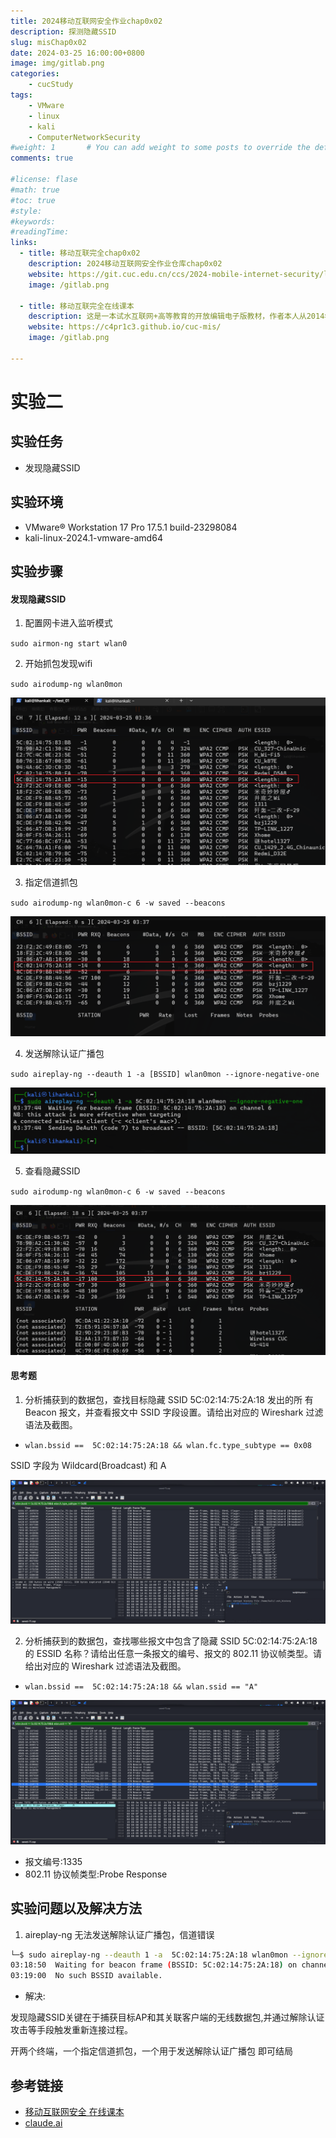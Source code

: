 ```yaml
---
title: 2024移动互联网安全作业chap0x02
description: 探测隐藏SSID
slug: misChap0x02
date: 2024-03-25 16:00:00+0800
image: img/gitlab.png
categories:
    - cucStudy
tags:
    - VMware
    - linux
    - kali
    - ComputerNetworkSecurity
#weight: 1       # You can add weight to some posts to override the default sorting (date descending)
comments: true

#license: flase
#math: true
#toc: true
#style: 
#keywords:
#readingTime:
links:
  - title: 移动互联完全chap0x02
    description: 2024移动互联网安全作业仓库chap0x02
    website: https://git.cuc.edu.cn/ccs/2024-mobile-internet-security/liduoyang/-/tree/chap0x02
    image: /gitlab.png

  - title: 移动互联完全在线课本
    description: 这是一本试水互联网+高等教育的开放编辑电子版教材，作者本人从2014年起在中国传媒大学计算机学院面向信息安全专业本科生讲授《移动互联网安全》这门课程。
    website: https://c4pr1c3.github.io/cuc-mis/
    image: /gitlab.png

---
```

# 实验二

## 实验任务

- 发现隐藏SSID


## 实验环境

- VMware® Workstation 17 Pro 17.5.1 build-23298084
- kali-linux-2024.1-vmware-amd64

## 实验步骤

#### 发现隐藏SSID

1. 配置网卡进入监听模式

`sudo airmon-ng start wlan0`

2. 开始抓包发现wifi

`sudo airodump-ng wlan0mon`

![airodump-ng](img/airodump-ng.png)

3. 指定信道抓包

`sudo airodump-ng wlan0mon-c 6 -w saved --beacons`

![airodump-ng-c](img/airodump-ng-c.png)

4. 发送解除认证广播包

`sudo aireplay-ng --deauth 1 -a [BSSID] wlan0mon --ignore-negative-one`

![aireplay-ng](img/aireplay-ng.png)

5. 查看隐藏SSID

`sudo airodump-ng wlan0mon-c 6 -w saved --beacons`

![airodump-ng-c-find](img/airodump-ng-c-find.png)

#### 思考题

1. 分析捕获到的数据包，查找⽬标隐藏 SSID 5C:02:14:75:2A:18 发出的所
有 Beacon 报⽂，并查看报⽂中 SSID 字段设置。请给出对应的 Wireshark
过滤语法及截图。

- `wlan.bssid ==  5C:02:14:75:2A:18 && wlan.fc.type_subtype == 0x08`

SSID 字段为 Wildcard(Broadcast) 和 A

![wireshark_1](img/wireshark_1.png)



2. 分析捕获到的数据包，查找哪些报⽂中包含了隐藏 SSID
5C:02:14:75:2A:18 的 ESSID 名称？请给出任意⼀条报⽂的编号、报⽂的
802.11 协议帧类型。请给出对应的 Wireshark 过滤语法及截图。

- `wlan.bssid ==  5C:02:14:75:2A:18 && wlan.ssid == "A"`

![wireshark_2](img/wireshark_2.png)

- 报文编号:1335
- 802.11 协议帧类型:Probe Response


## 实验问题以及解决方法

1. aireplay-ng 无法发送解除认证广播包，信道错误

```bash
└─$ sudo aireplay-ng --deauth 1 -a  5C:02:14:75:2A:18 wlan0mon --ignore-negative-one
03:18:50  Waiting for beacon frame (BSSID: 5C:02:14:75:2A:18) on channel 7
03:19:00  No such BSSID available.
```

- 解决:

发现隐藏SSID关键在于捕获目标AP和其关联客户端的无线数据包,并通过解除认证攻击等手段触发重新连接过程。

开两个终端，一个指定信道抓包，一个用于发送解除认证广播包 即可结局



## 参考链接

- [移动互联网安全 在线课本](https://c4pr1c3.github.io/cuc-mis/)
- [claude.ai](https://claude.ai/)